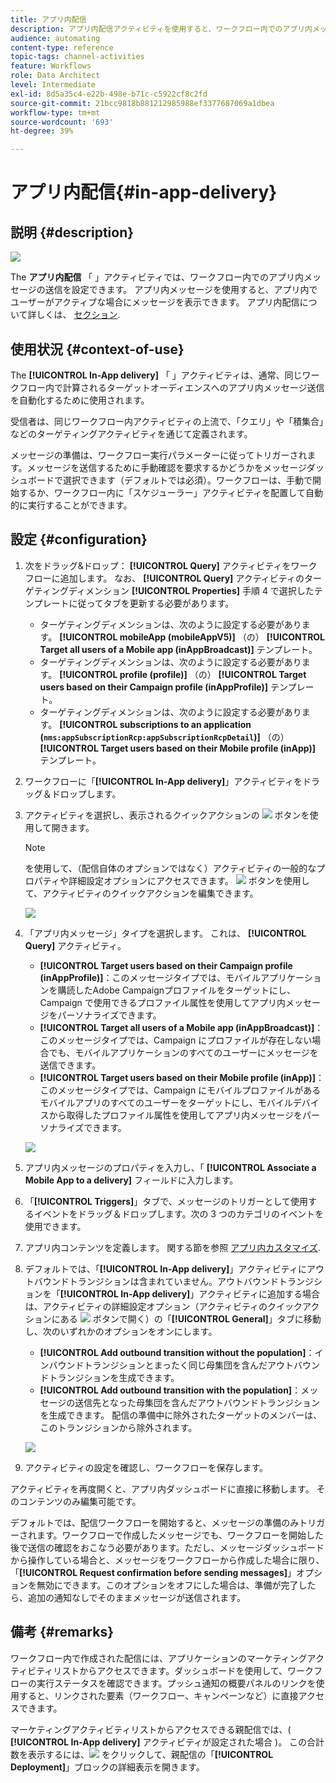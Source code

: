 ```yaml
---
title: アプリ内配信
description: アプリ内配信アクティビティを使用すると、ワークフロー内でのアプリ内メッセージの送信を設定できます。
audience: automating
content-type: reference
topic-tags: channel-activities
feature: Workflows
role: Data Architect
level: Intermediate
exl-id: 8d5a35c4-e22b-498e-b71c-c5922cf8c2fd
source-git-commit: 21bcc9818b881212985988ef3377687069a1dbea
workflow-type: tm+mt
source-wordcount: '693'
ht-degree: 39%

---
```


# アプリ内配信{#in-app-delivery}

## 説明 {#description}

![](assets/wkf_in_app_1.png)

The **アプリ内配信** 「 」アクティビティでは、ワークフロー内でのアプリ内メッセージの送信を設定できます。 アプリ内メッセージを使用すると、アプリ内でユーザーがアクティブな場合にメッセージを表示できます。 アプリ内配信について詳しくは、 [セクション](../../channels/using/about-in-app-messaging.md).

## 使用状況 {#context-of-use}

The **[!UICONTROL In-App delivery]** 「 」アクティビティは、通常、同じワークフロー内で計算されるターゲットオーディエンスへのアプリ内メッセージ送信を自動化するために使用されます。

受信者は、同じワークフロー内アクティビティの上流で、「クエリ」や「積集合」などのターゲティングアクティビティを通じて定義されます。

メッセージの準備は、ワークフロー実行パラメーターに従ってトリガーされます。メッセージを送信するために手動確認を要求するかどうかをメッセージダッシュボードで選択できます（デフォルトでは必須）。ワークフローは、手動で開始するか、ワークフロー内に「スケジューラー」アクティビティを配置して自動的に実行することができます。

## 設定 {#configuration}

1. 次をドラッグ&amp;ドロップ： **[!UICONTROL Query]** アクティビティをワークフローに追加します。 なお、 **[!UICONTROL Query]** アクティビティのターゲティングディメンション **[!UICONTROL Properties]** 手順 4 で選択したテンプレートに従ってタブを更新する必要があります。

   * ターゲティングディメンションは、次のように設定する必要があります。 **[!UICONTROL mobileApp (mobileAppV5)]** （の） **[!UICONTROL Target all users of a Mobile app (inAppBroadcast)]** テンプレート。
   * ターゲティングディメンションは、次のように設定する必要があります。 **[!UICONTROL profile (profile)]** （の） **[!UICONTROL Target users based on their Campaign profile (inAppProfile)]** テンプレート。
   * ターゲティングディメンションは、次のように設定する必要があります。 **[!UICONTROL subscriptions to an application (`nms:appSubscriptionRcp:appSubscriptionRcpDetail`)]** （の） **[!UICONTROL Target users based on their Mobile profile (inApp)]** テンプレート。

1. ワークフローに「**[!UICONTROL In-App delivery]**」アクティビティをドラッグ＆ドロップします。
1. アクティビティを選択し、表示されるクイックアクションの ![](assets/edit_darkgrey-24px.png) ボタンを使用して開きます。

   >[!NOTE]
   >
   >を使用して、（配信自体のオプションではなく）アクティビティの一般的なプロパティや詳細設定オプションにアクセスできます。 ![](assets/dlv_activity_params-24px.png) ボタンを使用して、アクティビティのクイックアクションを編集できます。

   ![](assets/wkf_in_app_3.png)

1. 「アプリ内メッセージ」タイプを選択します。 これは、 **[!UICONTROL Query]** アクティビティ。

   * **[!UICONTROL Target users based on their Campaign profile (inAppProfile)]**：このメッセージタイプでは、モバイルアプリケーションを購読したAdobe Campaignプロファイルをターゲットにし、Campaign で使用できるプロファイル属性を使用してアプリ内メッセージをパーソナライズできます。
   * **[!UICONTROL Target all users of a Mobile app (inAppBroadcast)]**：このメッセージタイプでは、Campaign にプロファイルが存在しない場合でも、モバイルアプリケーションのすべてのユーザーにメッセージを送信できます。
   * **[!UICONTROL Target users based on their Mobile profile (inApp)]**：このメッセージタイプでは、Campaign にモバイルプロファイルがあるモバイルアプリのすべてのユーザーをターゲットにし、モバイルデバイスから取得したプロファイル属性を使用してアプリ内メッセージをパーソナライズできます。

   ![](assets/wkf_in_app_4.png)

1. アプリ内メッセージのプロパティを入力し、「 **[!UICONTROL Associate a Mobile App to a delivery]** フィールドに入力します。
1. 「**[!UICONTROL Triggers]**」タブで、メッセージのトリガーとして使用するイベントをドラッグ＆ドロップします。次の 3 つのカテゴリのイベントを使用できます。
1. アプリ内コンテンツを定義します。 関する節を参照 [アプリ内カスタマイズ](../../channels/using/customizing-an-in-app-message.md).
1. デフォルトでは、「**[!UICONTROL In-App delivery]**」アクティビティにアウトバウンドトランジションは含まれていません。アウトバウンドトランジションを「**[!UICONTROL In-App delivery]**」アクティビティに追加する場合は、アクティビティの詳細設定オプション（アクティビティのクイックアクションにある ![](assets/dlv_activity_params-24px.png) ボタンで開く）の「**[!UICONTROL General]**」タブに移動し、次のいずれかのオプションをオンにします。

   * **[!UICONTROL Add outbound transition without the population]**：インバウンドトランジションとまったく同じ母集団を含んだアウトバウンドトランジションを生成できます。
   * **[!UICONTROL Add outbound transition with the population]**：メッセージの送信先となった母集団を含んだアウトバウンドトランジションを生成できます。 配信の準備中に除外されたターゲットのメンバーは、このトランジションから除外されます。

   ![](assets/wkf_in_app_5.png)

1. アクティビティの設定を確認し、ワークフローを保存します。

アクティビティを再度開くと、アプリ内ダッシュボードに直接に移動します。 そのコンテンツのみ編集可能です。

デフォルトでは、配信ワークフローを開始すると、メッセージの準備のみトリガーされます。ワークフローで作成したメッセージでも、ワークフローを開始した後で送信の確認をおこなう必要があります。ただし、メッセージダッシュボードから操作している場合と、メッセージをワークフローから作成した場合に限り、「**[!UICONTROL Request confirmation before sending messages]**」オプションを無効にできます。このオプションをオフにした場合は、準備が完了したら、追加の通知なしでそのままメッセージが送信されます。

## 備考 {#remarks}

ワークフロー内で作成された配信には、アプリケーションのマーケティングアクティビティリストからアクセスできます。ダッシュボードを使用して、ワークフローの実行ステータスを確認できます。プッシュ通知の概要パネルのリンクを使用すると、リンクされた要素（ワークフロー、キャンペーンなど）に直接アクセスできます。

マーケティングアクティビティリストからアクセスできる親配信では、( **[!UICONTROL In-App delivery]** アクティビティが設定された場合 )。 この合計数を表示するには、![](assets/wkf_dlv_detail_button.png) をクリックして、親配信の「**[!UICONTROL Deployment]**」ブロックの詳細表示を開きます。
